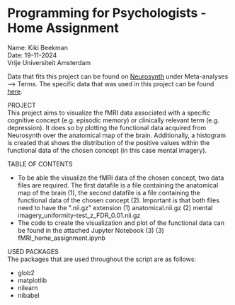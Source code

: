 # Programming for Psychologists - Home Assignment
Name: Kiki Beekman\
Date: 19-11-2024\
Vrije Universiteit Amsterdam

Data that fits this project can be found on [Neurosynth](https://neurosynth.org/) under Meta-analyses --> Terms. The specific data that was used in this project can be found [here](https://neurosynth.org/analyses/terms/mental%20imagery/).


PROJECT\
This project aims to visualize the fMRI data associated with a specific cognitive concept (e.g. episodic memory) or clinically relevant term (e.g. depression). It does so by plotting the functional data acquired from Neurosynth over the anatomical map of the brain. Additionally, a histogram is created that shows the distribution of the positive values within the functional data of the chosen concept (in this case mental imagery).


TABLE OF CONTENTS
- To be able the visualize the fMRI data of the chosen concept, two data files are required. The first datafile is a file containing the anatomical map of the brain (1), the second datafile is a file containing the functional data of the chosen concept (2). Important is that both files need to have the ".nii.gz" extension
	(1) anatomical.nii.gz
	(2) mental imagery_uniformity-test_z_FDR_0.01.nii.gz
- The code to create the visualization and plot of the functional data can be found in the attached Jupyter Notebook (3)
	(3) fMRI_home_assignment.ipynb

USED PACKAGES\
The packages that are used throughout the script are as follows:
- glob2
- matplotlib
- nilearn
- nibabel

